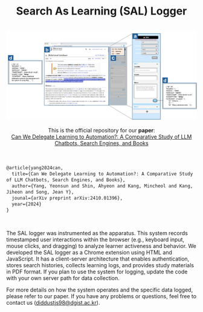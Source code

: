 <div align="center">
   <h1>Search As Learning (SAL) Logger</h1>
    <br><img src="https://github.com/diag-dgist/SAL_Logger/blob/master/SAL_logger.png" width="700">
   <br><br> 
   This is the official repository for our <b>paper</b>:<br>
    <a href="https://arxiv.org/abs/2410.01396">Can We Delegate Learning to Automation?: A Comparative Study of LLM Chatbots, Search Engines, and Books </a>
</div><br><br>

```
@article{yang2024can,
  title={Can We Delegate Learning to Automation?: A Comparative Study of LLM Chatbots, Search Engines, and Books},
  author={Yang, Yeonsun and Shin, Ahyeon and Kang, Mincheol and Kang, Jiheon and Song, Jean Y},
  jounal={arXiv preprint arXiv:2410.01396},
  year={2024}
}
 ```
<br>

The SAL logger was instrumented as the apparatus. This system records timestamped user interactions within the browser (e.g., keyboard input, mouse clicks, and dragging) to analyze learner activeness and behavior. We developed the SAL logger as a Chrome extension using HTML and JavaScript. It has a client-server architecture that enables authentication, stores search histories, collects learning logs, and provides study materials in PDF format. If you plan to use the system for logging, update the code with your own server path for data collection. 

For more details on how the system operates and the specific data logged, please refer to our paper. If you have any problems or questions, feel free to contact us (diddustjs98@dgist.ac.kr).
